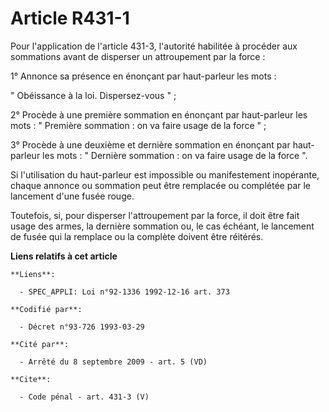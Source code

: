 # Article R431-1

Pour l'application de l'article 431-3, l'autorité habilitée à procéder aux sommations avant de disperser un attroupement par
la force :

1° Annonce sa présence en énonçant par haut-parleur les mots :

" Obéissance à la loi. Dispersez-vous " ;

2° Procède à une première sommation en énonçant par haut-parleur les mots : " Première sommation : on va faire usage de la
force " ;

3° Procède à une deuxième et dernière sommation en énonçant par haut-parleur les mots : " Dernière sommation : on va faire
usage de la force ".

Si l'utilisation du haut-parleur est impossible ou manifestement inopérante, chaque annonce ou sommation peut être remplacée
ou complétée par le lancement d'une fusée rouge.

Toutefois, si, pour disperser l'attroupement par la force, il doit être fait usage des armes, la dernière sommation ou, le
cas échéant, le lancement de fusée qui la remplace ou la complète doivent être réitérés.

**Liens relatifs à cet article**

	**Liens**:

	  - SPEC_APPLI: Loi n°92-1336 1992-12-16 art. 373

	**Codifié par**:

	  - Décret n°93-726 1993-03-29

	**Cité par**:

	  - Arrêté du 8 septembre 2009 - art. 5 (VD)

	**Cite**:

	  - Code pénal - art. 431-3 (V)
